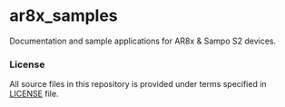 # ar8x_samples

Documentation and sample applications for AR8x & Sampo S2 devices. 


### License
All source files in this repository is provided under terms specified in [LICENSE](LICENSE) file.
